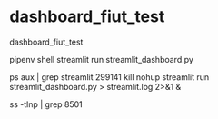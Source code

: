 # dashboard_fiut_test
dashboard_fiut_test

pipenv shell
streamlit run streamlit_dashboard.py  

ps aux | grep streamlit
<PID>299141
kill <PID>
nohup streamlit run streamlit_dashboard.py > streamlit.log 2>&1 &

ss -tlnp | grep 8501
